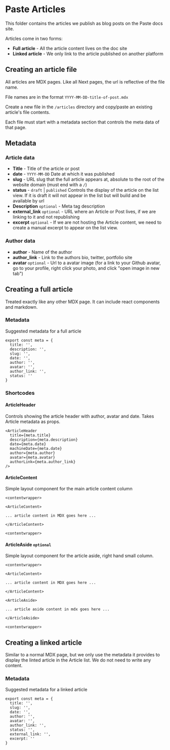 # Paste Articles

This folder contains the articles we publish as blog posts on the Paste docs site.

Articles come in two forms:

- **Full article** - All the article content lives on the doc site
- **Linked article** - We only link to the article published on another platform

## Creating an article file

All articles are MDX pages. Like all Next pages, the url is reflective of the file name.

File names are in the format `YYYY-MM-DD-title-of-post.mdx`

Create a new file in the `/articles` directory and copy/paste an existing article's file contents.

Each file must start with a metadata section that controls the meta data of that page.

## Metadata

### Article data

- **Title** - Title of the article or post
- **date** - `YYYY-MM-DD` Date at which it was published
- **slug** - URL slug that the full article appears at, absolute to the root of the website domain (must end with a `/`)
- **status** - `draft` | `published` Controls the display of the article on the list view. If it is draft it will not appear in the list but will build and be available by url
- **Description** `optional` - Meta tag description
- **external_link** `optional` - URL where an Article or Post lives, if we are linking to it and not republishing
- **excerpt** `optional` - If we are not hosting the Article content, we need to create a manual excerpt to appear on the list view.

### Author data

- **author** - Name of the author
- **author_link** - Link to the authors bio, twitter, portfolio site
- **avatar** `optional` - Url to a avatar image (for a link to your Github avatar, go to your profile, right click your photo, and click "open image in new tab")

## Creating a full article

Treated exactly like any other MDX page. It can include react components and markdown.

### Metadata

Suggested metadata for a full article

```
export const meta = {
  title: '',
  description: '',
  slug: '',
  date: '',
  author: '',
  avatar: '',
  author_link: '',
  status: ''
}
```

### Shortcodes

#### ArticleHeader

Controls showing the article header with author, avatar and date. Takes Article metadata as props.

```
<ArticleHeader
  title={meta.title}
  description={meta.description}
  date={meta.date}
  machineDate={meta.date}
  author={meta.author}
  avatar={meta.avatar}
  authorLink={meta.author_link}
/>
```

#### ArticleContent

Simple layout component for the main article content column

```
<contentwrapper>

<ArticleContent>

... article content in MDX goes here ...

</ArticleContent>

<contentwrapper>

```

#### ArticleAside `optional`

Simple layout component for the article aside, right hand small column.

```
<contentwrapper>

<ArticleContent>

... article content in MDX goes here ...

</ArticleContent>

<ArticleAside>

... article aside content in mdx goes here ...

</ArticleAside>

<contentwrapper>

```

## Creating a linked article

Similar to a normal MDX page, but we only use the metadata it provides to display the linted article in the Article list. We do not need to write any content.

### Metadata

Suggested metadata for a linked article

```
export const meta = {
  title: '',
  slug: '',
  date: '',
  author: '',
  avatar: '',
  author_link: '',
  status: '',
  external_link: '',
  excerpt: ''
}
```
